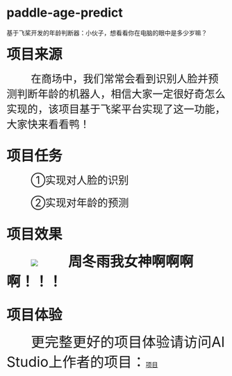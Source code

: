 # paddle-age-predict
基于飞桨开发的年龄判断器：小伙子，想看看你在电脑的眼中是多少岁嘛？

<font size=6>**项目来源**</font>
<br><br>
&emsp;&emsp;&emsp;&emsp;<font size=5>在商场中，我们常常会看到识别人脸并预测判断年龄的机器人，相信大家一定很好奇怎么实现的，该项目基于飞桨平台实现了这一功能，大家快来看看鸭！</font>
<br><br>

<font size=6>**项目任务**</font>
<br><br>
&emsp;&emsp;&emsp;&emsp;<font size=5>①实现对人脸的识别</font>
<br><br>
&emsp;&emsp;&emsp;&emsp;<font size=5>②实现对年龄的预测</font>
<br><br>

<font size=6>**项目效果**</font>
<br><br>
&emsp;&emsp;&emsp;&emsp;![](https://ai-studio-static-online.cdn.bcebos.com/d920802744f44b81ac878bc9cb8941d5e5b83cedec1248f68ad14f645dd8353f)&emsp;&emsp;&emsp;&emsp;&emsp;<font size=6>**周冬雨我女神啊啊啊啊！！！**</font>
<br><br>

<font size=6>**项目体验**</font>
<br><br>
&emsp;&emsp;&emsp;&emsp;<font size=6>更完整更好的项目体验请访问AI Studio上作者的项目：</font>[项目](https://aistudio.baidu.com/aistudio/projectdetail/640764)
<br><br>
